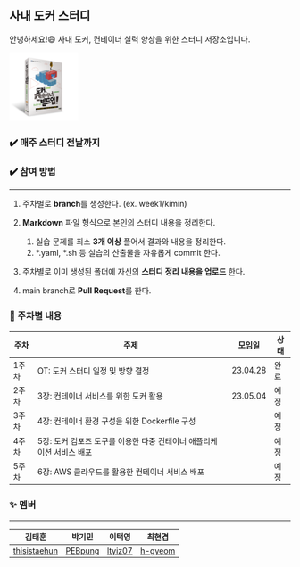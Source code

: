 ## 사내 도커 스터디
안녕하세요!:smile: 사내 도커, 컨테이너 실력 향상을 위한 스터디 저장소입니다.              

<img src="asset/img.png" alt="도커, 컨테이너 빌드업!" style="zoom: 12%;" />

### :heavy_check_mark: 매주 스터디 전날까지
### :heavy_check_mark: 참여 방법
****

1. 주차별로 **branch**를 생성한다. (ex. week1/kimin)
2. **Markdown** 파일 형식으로 본인의 스터디 내용을 정리한다. 
   1. 실습 문제를 최소 **3개 이상** 풀어서 결과와 내용을 정리한다. 
   2. *.yaml, *.sh 등 실습의 산출물을 자유롭게 commit 한다.

3. 주차별로 이미 생성된 폴더에 자신의 **스터디 정리 내용을 업로드** 한다. 
4. main branch로 **Pull Request**를 한다. 



### :pushpin: 주차별 내용

| 주차  | 주제                                                         | 모임일   | 상태 |
| ----- | ------------------------------------------------------------ | -------- | ---- |
| 1주차 | OT: 도커 스터디 일정 및 방향 결정                            | 23.04.28 | 완료 |
| 2주차 | 3장: 컨테이너 서비스를 위한 도커 활용                        | 23.05.04 | 예정 |
| 3주차 | 4장: 컨테이너 환경 구성을 위한 Dockerfile 구성               |          | 예정 |
| 4주차 | 5장: 도커 컴포즈 도구를 이용한 다중 컨테이너 애플리케이션 서비스 배포 |          | 예정 |
| 5주차 | 6장: AWS 클라우드를 활용한 컨테이너 서비스 배포              |          | 예정 |

### :sparkles: 멤버
***

|   김태훈  |   박기민   |   이택영   |  최현겸    |
| ---- | ---- | ---- | ---- |
| [thisistaehun](https://github.com/thisistaehun) | [PEBpung](https://github.com/PEBpung) | [ltyiz07](https://github.com/ltyiz07) | [h-gyeom](https://github.com/h-gyeom) |